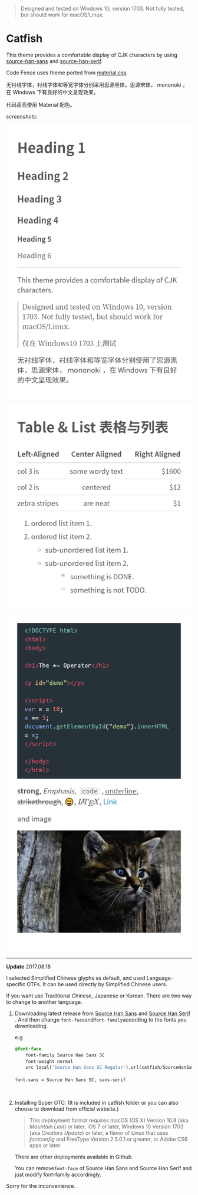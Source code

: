 > Designed and tested on Windows 10, version 1703. Not fully tested, but should work for macOS/Linux. 

# Catfish

This theme provides a comfortable display of CJK characters by using [source-han-sans](https://github.com/adobe-fonts/source-han-sans) and [source-han-serif](https://github.com/adobe-fonts/source-han-serif).

Code Fence uses theme ported from [material.css](https://codemirror.net/theme/material.css).

无衬线字体，衬线字体和等宽字体分别采用思源黑体，思源宋体， mononoki ，在 Windows 下有良好的中文呈现效果。

代码高亮使用 Material 配色。

_screenshots:_

![](images/catfish1.png)

![](images/catfish2.png)

![](images/catfish3.png)

------

**Update** 2017.08.18

I selected Simplified Chinese glyphs as default, and used Language-specific OTFs. It can be used directly by Simplified Chinese users.

If you want use Traditional Chinese, Japanese or Korean. There are two way to change to another language.

1. Downloading latest release from [Source Han Sans](https://github.com/adobe-fonts/source-han-sans/tree/release) and [Source Han Serif](https://github.com/adobe-fonts/source-han-serif/tree/release) . And then change `font-face`and`font-family`according to the fonts you downloading.

   e.g

   ```css
   @font-face
       font-family Source Han Sans SC
       font-weight normal
       src local('Source Han Sans SC Regular'),url(catfish/SourceHanSansSC-Regular.otf)

   font-sans = Source Han Sans SC, sans-serif
   ```

   ​

2. Installing Super OTC. (It is included in catfish folder or you can also choose to download from official website.)

   > This deployment format requires macOS (OS X) Version 10.8 (aka *Mountain Lion*) or later, iOS 7 or later, Windows 10 Version 1703 (aka *Creators Update*) or later, a flavor of Linux that uses *fontconfig* and FreeType Version 2.5.0.1 or greater, or Adobe CS6 apps or later.

   There are other deployments available in Github.

   You can remove`font-face` of Source Han Sans and Source Han Serif and just modify font-family accordingly.


Sorry for the inconvenience. 

